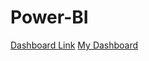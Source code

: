 # Power-BI
[Dashboard Link](https://app.powerbi.com/reportEmbed?reportId=461bb625-7677-4124-84b4-fc318117a295&autoAuth=true&ctid=f0e9b8e5-4ea8-461b-a6c0-1b3a63dcef6d)
[My Dashboard](https://github.com/GOPI2388/Power-BI/blob/4c9b25d9c848f12758f592a00d8b0add2621bbed/Power%20BI%20Screnshot.png)
